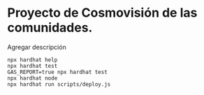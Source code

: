 # Proyecto de Cosmovisión de las comunidades.

Agregar descripción

```shell
npx hardhat help
npx hardhat test
GAS_REPORT=true npx hardhat test
npx hardhat node
npx hardhat run scripts/deploy.js
```
